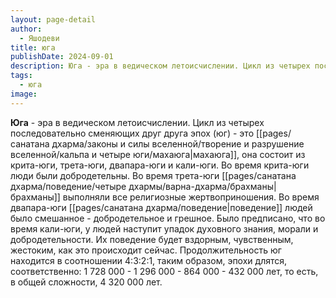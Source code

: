 ```yaml
---
layout: page-detail
author:
  - Яшодеви
title: юга
publishDate: 2024-09-01
description: Юга - эра в ведическом летоисчислении. Цикл из четырех последовательно сменяющих друг друга эпох (юг) - это махаюга, она состоит из крита-юги, трета-юги, двапара-юги и кали-юги.
tags:
  - юга
image:
---
```

**Юга** - эра в ведическом летоисчислении. Цикл из четырех последовательно сменяющих друг друга эпох (юг) - это [[pages/санатана дхарма/законы и силы вселенной/творение и разрушение вселенной/кальпа и четыре юги/махаюга|махаюга]], она состоит из крита-юги, трета-юги, двапара-юги и кали-юги. Во время крита-юги люди были добродетельны. Во время трета-юги [[pages/санатана дхарма/поведение/четыре дхармы/варна-дхарма/брахманы|брахманы]] выполняли все религиозные жертвоприношения. Во время двапара-юги [[pages/санатана дхарма/поведение|поведение]] людей было смешанное - добродетельное и грешное. Было предписано, что во время кали-юги, у людей наступит упадок духовного знания, морали и добродетельности. Их поведение будет вздорным, чувственным, жестоким, как это происходит сейчас. Продолжительность юг находится в соотношении 4:3:2:1, таким образом, эпохи длятся, соответственно: 1 728 000 - 1 296 000 - 864 000 - 432 000 лет, то есть, в общей сложности, 4 320 000 лет.

